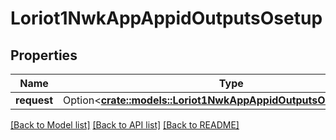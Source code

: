 # Loriot1NwkAppAppidOutputsOsetup

## Properties

Name | Type | Description | Notes
------------ | ------------- | ------------- | -------------
**request** | Option<[**crate::models::Loriot1NwkAppAppidOutputsOsetupRequest**](_1_nwk_app__APPID__outputs_osetup_request.md)> |  | [optional]

[[Back to Model list]](../README.md#documentation-for-models) [[Back to API list]](../README.md#documentation-for-api-endpoints) [[Back to README]](../README.md)


